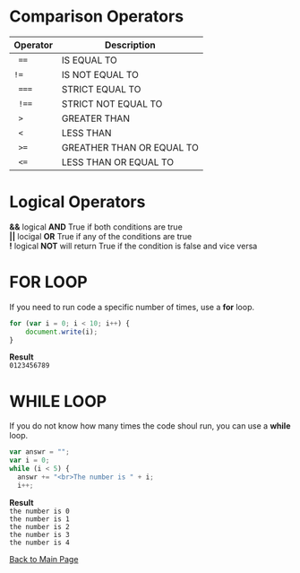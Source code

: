 # Comparison Operators

| __Operator__       | __Description__          |
|--------------------|--------------------------|
|``` ==``` |IS EQUAL TO               |
|```!=```  |IS NOT EQUAL TO           |
|``` ===```|STRICT EQUAL TO           |
|``` !==```|STRICT NOT EQUAL TO       |
|``` >```  |GREATER THAN              |
|``` <```  |LESS THAN                 |
|``` >=``` |GREATHER THAN OR EQUAL TO |
|``` <=``` |LESS THAN OR EQUAL TO     |

# Logical Operators

**&&** logical **AND** True if both conditions are true<br />
**||** locigal **OR** True if any of the conditions are true<br />
**!** logical **NOT** will return True if the condition is false and vice versa<br />

# FOR LOOP
If you need to run code a specific number of times, use a **for** loop.
```javascript
for (var i = 0; i < 10; i++) {
    document.write(i);
}
```

**Result**<br />
```0123456789```

# WHILE LOOP
If you do not know how many times the code shoul run, you can use a **while** loop.
```javascript
var answr = "";
var i = 0;
while (i < 5) {
  answr += "<br>The number is " + i;
  i++;
```
**Result**<br />
```the number is 0```<br />
```the number is 1```<br />
```the number is 2```<br />
```the number is 3```<br />
```the number is 4```<br />


[Back to Main Page](https://daesystephens.github.io/learning-journal)
